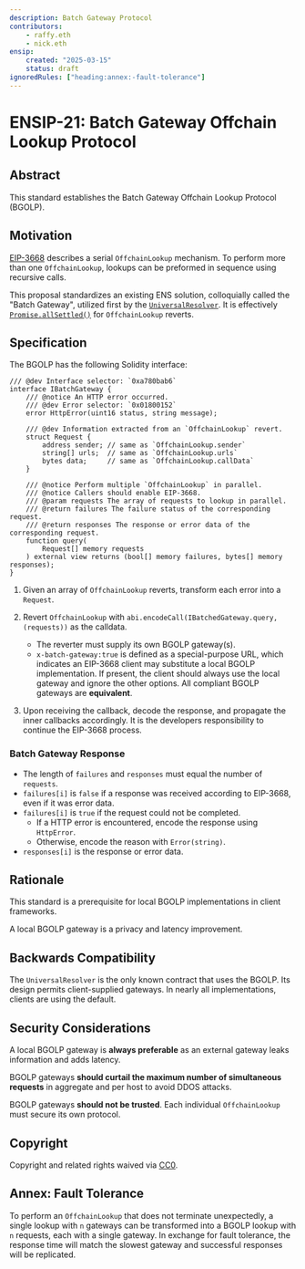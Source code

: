 ```yaml
---
description: Batch Gateway Protocol
contributors:
    - raffy.eth
    - nick.eth
ensip:
    created: "2025-03-15"
    status: draft
ignoredRules: ["heading:annex:-fault-tolerance"]
---
```


# ENSIP-21: Batch Gateway Offchain Lookup Protocol

## Abstract

This standard establishes the Batch Gateway Offchain Lookup Protocol (BGOLP).

## Motivation

[EIP-3668](https://eips.ethereum.org/EIPS/eip-3668) describes a serial `OffchainLookup` mechanism. To perform more than one `OffchainLookup`, lookups can be preformed in sequence using recursive calls.

This proposal standardizes an existing ENS solution, colloquially called the "Batch Gateway", utilized first by the [`UniversalResolver`](https://etherscan.io/address/0xce01f8eee7E479C928F8919abD53E553a36CeF67#code). It is effectively [`Promise.allSettled()`](https://developer.mozilla.org/en-US/docs/Web/JavaScript/Reference/Global_Objects/Promise/allSettled) for `OffchainLookup` reverts.

## Specification

The BGOLP has the following Solidity interface:

```solidity
/// @dev Interface selector: `0xa780bab6`
interface IBatchGateway {
    /// @notice An HTTP error occurred.
    /// @dev Error selector: `0x01800152`
    error HttpError(uint16 status, string message);

    /// @dev Information extracted from an `OffchainLookup` revert.
    struct Request {
        address sender; // same as `OffchainLookup.sender`
        string[] urls;  // same as `OffchainLookup.urls`
        bytes data;     // same as `OffchainLookup.callData`
    }

    /// @notice Perform multiple `OffchainLookup` in parallel.
    /// @notice Callers should enable EIP-3668.
    /// @param requests The array of requests to lookup in parallel.
    /// @return failures The failure status of the corresponding request.
    /// @return responses The response or error data of the corresponding request.
    function query(
        Request[] memory requests
    ) external view returns (bool[] memory failures, bytes[] memory responses);
}
```

1. Given an array of `OffchainLookup` reverts, transform each error into a `Request`.

1. Revert `OffchainLookup` with `abi.encodeCall(IBatchedGateway.query, (requests))` as the calldata.

	- The reverter must supply its own BGOLP gateway(s).
	- `x-batch-gateway:true` is defined as a special-purpose URL, which indicates an EIP-3668 client may substitute a local BGOLP implementation. If present, the client should always use the local gateway and ignore the other options. All compliant BGOLP gateways are **equivalent**.

1. Upon receiving the callback, decode the response, and propagate the inner callbacks accordingly. It is the developers responsibility to continue the EIP-3668 process.

### Batch Gateway Response

- The length of `failures` and `responses` must equal the number of `requests`.
- `failures[i]` is `false` if a response was received according to EIP-3668, even if it was error data.
- `failures[i]` is `true` if the request could not be completed.
    - If a HTTP error is encountered, encode the response using `HttpError`.
    - Otherwise, encode the reason with `Error(string)`.
- `responses[i]` is the response or error data.

## Rationale

This standard is a prerequisite for local BGOLP implementations in client frameworks.

A local BGOLP gateway is a privacy and latency improvement.

## Backwards Compatibility

The `UniversalResolver` is the only known contract that uses the BGOLP. Its design permits client-supplied gateways. In nearly all implementations, clients are using the default.

## Security Considerations

A local BGOLP gateway is **always preferable** as an external gateway leaks information and adds latency.

BGOLP gateways **should curtail the maximum number of simultaneous requests** in aggregate and per host to avoid DDOS attacks.

BGOLP gateways **should not be trusted**. Each individual `OffchainLookup` must secure its own protocol.

## Copyright

<!-- Just leave this how it is -->

Copyright and related rights waived via [CC0](https://creativecommons.org/publicdomain/zero/1.0/).

## Annex: Fault Tolerance

To perform an `OffchainLookup` that does not terminate unexpectedly, a single lookup with `n` gateways can be transformed into a BGOLP lookup with `n` requests, each with a single gateway. In exchange for fault tolerance, the response time will match the slowest gateway and successful responses will be replicated.
